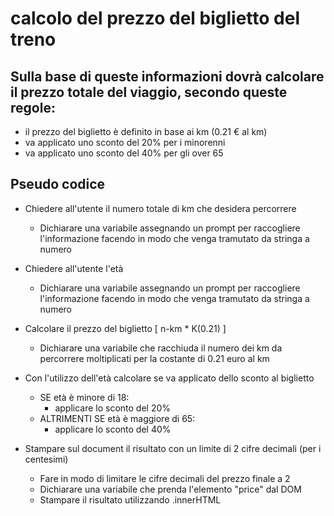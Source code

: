 # calcolo del prezzo del biglietto del treno

## Sulla base di queste informazioni dovrà calcolare il prezzo totale del viaggio, secondo queste regole:
  - il prezzo del biglietto è definito in base ai km (0.21 € al km)
  - va applicato uno sconto del 20% per i minorenni
  - va applicato uno sconto del 40% per gli over 65

## Pseudo codice
- Chiedere all'utente il numero totale di km che desidera percorrere
  - Dichiarare una variabile assegnando un prompt per raccogliere l'informazione facendo in modo che venga tramutato da stringa a numero
- Chiedere all'utente l'età
  - Dichiarare una variabile assegnando un prompt per raccogliere l'informazione facendo in modo che venga tramutato da stringa a numero
- Calcolare il prezzo del biglietto [ n-km * K(0.21) ]
  - Dichiarare una variabile che racchiuda il numero dei km da percorrere moltiplicati per la costante di 0.21 euro al km
- Con l'utilizzo dell'età calcolare se va applicato dello sconto al biglietto
  - SE età è minore di 18:
    - applicare lo sconto del 20%
  - ALTRIMENTI SE età è maggiore di 65:
    - applicare lo sconto del 40%
  
- Stampare sul document il risultato con un limite di 2 cifre decimali (per i centesimi)
  - Fare in modo di limitare le cifre decimali del prezzo finale a 2
  - Dichiarare una variabile che prenda l'elemento "price" dal DOM 
  - Stampare il risultato utilizzando .innerHTML

